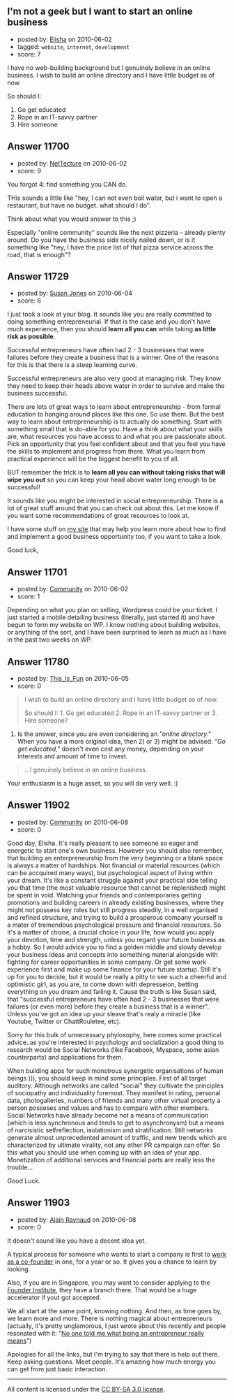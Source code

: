## I'm not a geek but I want to start an online business

- posted by: [Elisha](https://stackexchange.com/users/-1/3570-elisha) on 2010-06-02
- tagged: `website`, `internet`, `development`
- score: 7

I have no web-building background but I genuinely believe in an online business. I wish to build an online directory and I have little budget as of now.

So should I:

1. Go get educated
2. Rope in an IT-savvy partner
3. Hire someone




## Answer 11700

- posted by: [NetTecture](https://stackexchange.com/users/-1/3350-nettecture) on 2010-06-02
- score: 9

You forgot 4: find something you CAN do.

THis sounds a little like "hey, I can not even boil water, but i want to open a restaurant, but have no budget. what should I do".

Think about what you would answer to this ;)

Especially "online community" sounds like the next pizzeria - already plenty around. Do you have the business side nicely nailed down, or is it something like "hey, I have the price list of that pizza service across the road, that is enough"?


## Answer 11729

- posted by: [Susan Jones](https://stackexchange.com/users/-1/2737-susan-jones) on 2010-06-04
- score: 6

<p>I just took a look at your blog. It sounds like you are really committed to doing something entrepreneurial. If that is the case and you don't have much experience, then you should <strong>learn all you can</strong> while taking <strong>as little risk as possible</strong>.</p>

<p>Successful entrepreneurs have often had 2 - 3 businesses that were failures before they create a business that is a winner. One of the reasons for this is that there is a steep learning curve.</p>

<p>Successful entrepreneurs are also very good at managing risk. They know they need to keep their heads above water in order to survive and make the business successful.</p>

<p>There are lots of great ways to learn about entrepreneurship - from formal education to hanging around places like this one. So use them. But the best way to learn about entrepreneurship is to actually do something. Start with something small that is do-able for you. Have a think about what your skills are, what resources  you have access to and what you are passionate about. Pick an opportunity that you feel confident about and that you feel you have the skills to implement and progress from there. What you learn from practical experience will be the biggest benefit to you of all. </p>

<p>BUT remember the trick is to <strong>learn all you can without taking risks that will wipe you out</strong> so you can keep your head above water long enough to be successful!</p>

<p>It sounds like you might be interested in social entrepreneurship. There is a lot of great stuff around that you can check out about this. Let me know if you want some recommendations of great resources to look at.</p>

<p>I have some stuff on <a href="http://www.readysetstartup.com">my site</a> that may help you learn more about how to find and implement a good business opportunity too, if you want to take a look.</p>

<p>Good luck,</p>



## Answer 11701

- posted by: [Community](https://stackexchange.com/users/-1/-1-community) on 2010-06-02
- score: 1

Depending on what you plan on selling, Wordpress could be your ticket.  I just started a mobile detailing business (literally, just started it) and have begun to form my website on WP.  I know nothing about building websites, or anything of the sort, and I have been surprised to learn as much as I have in the past two weeks on WP.




## Answer 11780

- posted by: [This_Is_Fun](https://stackexchange.com/users/-1/3591-this-is-fun) on 2010-06-05
- score: 0

> I wish to build an online directory
> and I have little budget as of now.
> 
> So should I: 1. Go get educated 2.
> Rope in an IT-savvy partner or 3. Hire
> someone?

1) Is the answer, since you are even considering an *"online directory."* When you have a more original idea, then 2) or 3) might be advised. *"Go get educated,"* doesn't even cost any money, depending on your interests and amount of time to invest.


> ...I genuinely believe in an online
> business.

Your enthusiasm is a huge asset, so you will do very well.   :)



## Answer 11902

- posted by: [Community](https://stackexchange.com/users/-1/-1-community) on 2010-06-08
- score: 0

Good day, Elisha. It's really pleasant to see someone so eager and energetic to start one's own business. However you should also remember, that building an enterpreneurship from the very beginning or a blank space is always a matter of hardships. Not financial or material resources (which can be accquired many ways), but psychological aspect of living within your dream. It's like a constant struggle against your practical side telling you that time (the most valuable resource that cannot be replenished) might be spent in void. Watching your friends and contemporaries getting promotions and building careers in already existing businesses, where they might not possess key roles but still progress steadily, in a well organised and refined structure, and trying to build a prosperous company yourself is a mater of tremendous psychological pressure and financial resources. So it's a matter of choise, a crucial choice in your life, how would you apply your devotion, time and strength,  unless you regard your future business as a hobby. So I would advice you to find a golden middle and slowly develop your business ideas and concepts into something material alongside with fighting for career opportunities in some company. Or get some work experience first and make up some finance for your future startup. Still it's up for you to decide, but it would be really a pitty to see such a cheerful and optimistic girl, as you are, to come down with depresseion, betting everything on you dream and failing it. Cause the truth is like Susan said, that "successful entrepreneurs have often had 2 - 3 businesses that were failures (or even more) before they create a business that is a winner". Unless you've got an idea up your sleave that's realy a miracle (like Youtube, Twitter or ChattRouletee, etc).

Sorry for this bulk of unnecessary phylosophy, here comes some practical advice..as you're interested in psychology and socialization a good thing to research would be Social Networks (like Facebook, Myspace, some asian counterparts) and applications for them. 

When building apps for such monstrous synergetic organisations of human beings ))), you should keep in mind some principles.
First of all target auditory. Although networks are called "social" they cultivate the principles of sociopathy and individuality foremost. They manifest in rating, personal data, photogalleries, numbers of friends and many other virtual property a person posseses and values and has to compare with other members. Social Networks have already become not a means of communication (which is less synchronous and tends to get to asynchronysm) but a means of narcisistic selfreflection, isolationism and stratification. Still networks generate almost unprecedented amount of traffic, and new trends which are characterized by ultimate virality, not any other PR campaign can offer. So this what you should use when coming up with an idea of your app. Monetization of additional services and financial parts are really less the trouble... 

Good Luck.


## Answer 11903

- posted by: [Alain Raynaud](https://stackexchange.com/users/-1/502-alain-raynaud) on 2010-06-08
- score: 0

<p>It doesn't sound like you have a decent idea yet.</p>

<p>A typical process for someone who wants to start a company is first to <a href="http://fairsoftware.net" rel="nofollow">work as a co-founder</a> in one, for a year or so. It gives you a chance to learn by looking.</p>

<p>Also, if you are in Singapore, you may want to consider applying to the <a href="http://founderinstitute.com" rel="nofollow">Founder Institute</a>, they have a branch there. That would be a huge accelerator if yout got accepted.</p>

<p>We all start at the same point, knowing nothing. And then, as time goes by, we learn more and more. There is nothing magical about entrepreneurs (actually, it's pretty unglamorous, I just wrote about this recently and people resonated with it: "<a href="http://blog.fairsoftware.net/2010/06/03/no-one-told-me-what-being-an-entrepreneur-really-means/" rel="nofollow">No one told me what being an entrepreneur really means</a>")</p>

<p>Apologies for all the links, but I'm trying to say that there is help out there. Keep asking questions. Meet people. It's amazing how much energy you can get from just basic interaction.</p>




---

All content is licensed under the [CC BY-SA 3.0 license](https://creativecommons.org/licenses/by-sa/3.0/).
